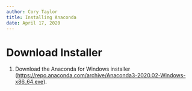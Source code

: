 ```yaml
---
author: Cory Taylor
title: Installing Anaconda
date: April 17, 2020
---
```


# Download Installer

1. Download the Anaconda for Windows installer (https://repo.anaconda.com/archive/Anaconda3-2020.02-Windows-x86_64.exe).

